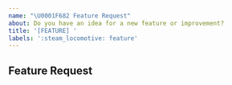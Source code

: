 ```yaml
---
name: "\U0001F682 Feature Request"
about: Do you have an idea for a new feature or improvement?
title: '[FEATURE] '
labels: ':steam_locomotive: feature'
---
```


<!--
    Thanks for wanting to make this plugin better.
-->

## Feature Request

<!-- Thanks! 🤠 -->
